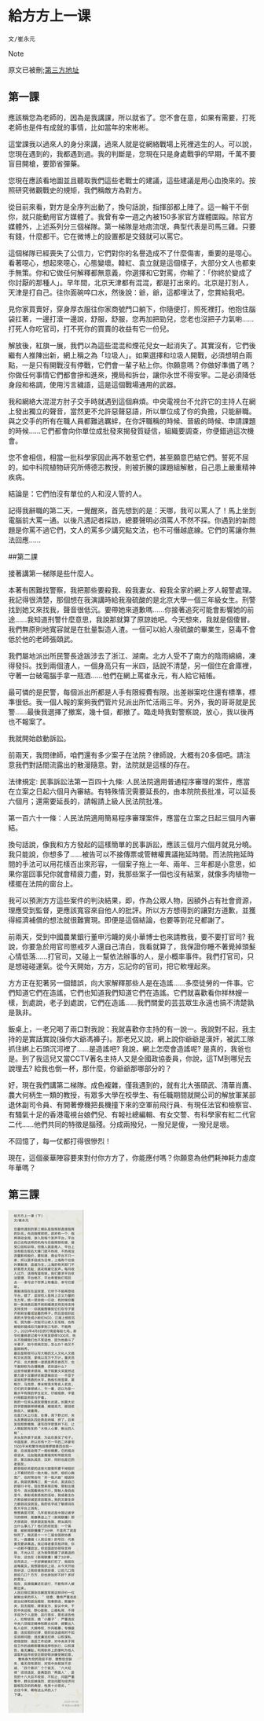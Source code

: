 # 給方方上一课

`文/崔永元`

> [!NOTE]
> 原文已被刪;[第三方地址](https://www.xiaxiaoqiang.net/previous-lesson/.html)

## 第一課
應該稱您為老師的，因為是我講課，所以就省了。您不會在意，如果有需要，打死老師也是件有成就的事情，比如當年的宋彬彬。

這堂課我以過來人的身分來講，過來人就是從網絡戰場上死裡逃生的人。可以說，您現在遇到的，我都遇到過。我的判斷是，您現在只是身處戰爭的早期，千萬不要盲目開槍，要節省彈藥。

您現在應該看地圖並且聽取我們這些老戰士的建議，這些建議是用心血換來的。按照研究微觀戰史的規矩，我們稱敵方為對方。

從目前來看，對方是全序列出動了，換句話說，指揮部都上陣了。這一輪干不倒你，就只能動用官方媒體了。我曾有幸一週之內被150多家官方媒體圍毆。除官方媒體外，上述系列分三個梯隊。第一梯隊是地痞流氓，典型代表是司馬三雞。只要有錢，什麼都干。它在微博上的設置都是交錢就可以罵它。

這個梯隊已經喪失了公信力，它們對你的名譽造成不了什麼傷害，重要的是噁心。看著噁心，想起來噁心，心態變壞。韓紅、袁立就是這個樣子，大部分文人也都束手無策。你和它做任何解釋都無意義，你選擇和它對罵，你輸了：「你終於變成了你討厭的那種人」。早年間，北京天津都有混混，都是打出來的。北京是打別人，天津是打自己。往你面碗啐口水，然後說：爺，爺，這都埋汰了，您賞給我吧。

見你家買賣好，穿身厚衣服往你家商號門口躺下，你隨便打，照死裡打。他抱住腦袋扛著，一邊打滾一邊說，舒服，舒服，您再加把勁兒，您老也沒把子力氣喲……打死人你吃官司，打不死你的買賣的收益有它一份兒。

解放後，紅旗一展，我們以為這些混混和煙花兒女一起消失了。其實沒有，它們後繼有人推陳出新，網上稱之為「垃圾人」。如果選擇和垃圾人開戰，必須想明白兩點，一是只有開戰沒有停戰，它們會一輩子粘上你。你願意嗎？你做好準備了嗎？你做任何事情它們都會摻和進來，攪局和拆台，讓你永世不得安寧。二是必須降低身段和格調，使用污言穢語，這是這個戰場通用的武器。

我和網絡大混混方肘子交手時就遇到這個麻煩。中央電視台不允許它的主持人在網上發出獨立的聲音，當然更不允許惡聲惡語，所以單位成了你的負擔，只能辭職。與之交手的所有在職人員都難逃羈絆，在你評職稱的時候、晉級的時候、申請課題的時候……它們都會向你單位成批發來揭發質疑信，組織要調查，你便錯過這次機會。

您不會相信，相當一批科學家因此再不敢惹它們，甚至願意巴結它們。誓死不屈的，如中科院植物研究所傅德志教授，則被折騰的課題組解散，自己患上嚴重精神疾病。

結論是：它們怕沒有單位的人和沒人管的人。

記得我辭職的第二天，一覺醒來，首先想到的是：天哪，我可以罵人了！馬上坐到電腦前大罵一通。以後凡遇記者採訪，總要聲明必須罵人不然不採。你遇到的新問題是你罵不過它們，文人的罵多少講究點文法，也不可僭越底線。它們的罵讓你無法回應……

##第二課

接著講第一梯隊是些什麼人。

本著有困難找警察，我把那些要殺我、殺我妻女、殺我全家的網上歹人報警處理。我記得很清楚，那個想在我演講時給我潑硫酸的是北京大學一個三年級女生。刑警找到她又來找我，聲音很低沉。要帶她來道歉嗎……你接著追究可能會影響她的前途……我知道刑警什麼意思，我說那就算了原諒她吧。今天想來，我就是個傻冒。我們無原則地寬容就是在批量製造人渣。一個可以給人潑硫酸的畢業生，惡毒不會低於他的老師張頤武。

我們屬地派出所民警長途跋涉去了浙江、湖南。北方人受不了南方的陰雨綿綿，凍得發抖。找到兩個渣人，一個身高只有一米四，話說不清楚，另一個住在倉庫裡，守著一台破電腦手拿一瓶酒……他們在網上罵崔永元，有人給它結帳。

最可憐的是民警，每個派出所都是人手有限經費有限。出差辦案吃住還有標準，標準很低。我一個人報的案夠我們管片兒派出所忙活兩三年。另外，我的哥哥就是民警……最後我選擇了撤案，幾十個，都撤了。臨走時我對警察說，放心，我以後再也不報案了。

我就開始啟動訴訟。

前兩天，我問律師，咱們還有多少案子在法院？律師說，大概有20多個吧。請注意我們對話間流露出的散漫隨意。對，法院就是這樣的存在。

法律規定: 民事訴訟法第一百四十九條: 人民法院適用普通程序審理的案件，應當在立案之日起六個月內審結。有特殊情況需要延長的，由本院院長批准，可以延長六個月；還需要延長的，請報請上級人民法院批准。

第一百六十一條：人民法院適用簡易程序審理案件，應當在立案之日起三個月內審結。

換句話說，像我和方方發起的這樣簡單的民事訴訟，應該三個月六個月就見分曉。我只能說，你想多了……被告可以不接傳票或管轄權異議拖延時間。而法院拖延時間的手法可以用花樣百出來形容，一個案子拖上一年、兩年、三年都是小意思，如果你當回事兒你就會精疲力盡，對，我那些案子一個也沒有結案，就像多肉植物一樣擺在法院的窗台上。

我可以預測方方這些案件的判決結果，即，作為公眾人物，因額外占有社會資源，理應受到監督，更應該寬容來自他人的批評。所以方方想得到的讓對方道歉，並獲得經濟補償的想法就很難實現。即便是這個結論，也要等到花兒都謝了。

前兩天，受到中國農業銀行董申污衊的吳小華博士也來請教我，要不要打官司? 我說，你要急於用官司懲戒歹人還自己清白，我看就算了，我保證你睡不著覺掉頭髮心情低落……打官司，又碰上一幫依法辦事的人，是小概率事件。我們打官司，只是想碰碰運氣。從今天開始，方方，忘記你的官司，把它軟埋起來。

方方正在犯著另一個錯誤，向大家解釋那些人是在造謠……多麼徒勞的一件事。它們知道它們在造謠，它們也知道我們知道它們在造謠。它們就喜歡看你祥林嫂一樣，到處說，老子到處說，它們在造謠……我們關愛的芸芸眾生永遠也搞不清楚孰是孰非。

飯桌上，一老兄喝了兩口對我說：我就喜歡你主持的有一說一。我說對不起，我主持的是實話實說(操你大爺馮褲子)。那老兄又說，網上說你爺爺是漢奸，被武工隊抓住綁上石頭沉河裡了……是造謠吧? 我說，網上怎麼會造謠呢? 是真的，我爸也是。到了我這兒又當CCTV著名主持人又是全國政協委員，你說，這TM到哪兒去說理去? 給我也倒一杯，那什麼，你爺爺那哪部分的？

好，現在我們講第二梯隊。成色複雜，僅我遇到的，就有北大張頤武、清華肖鷹、農大何柄生一類的教授，有眾多大學在校學生、有任職期間就開公司的解放軍某部退休副司令員、有開著僚機把長機撞下來的空軍前飛行員、有現任法官和檢察官、有騷氣十足的香港電視台娘們兒、有報社總編輯、有女交警、有科學家有紅二代官二代……他們共同的特徵是腦殘。分成兩撥兒，一撥兒是傻，一撥兒是壞。

不回憶了，每一仗都打得很慘烈！

現在，這個豪華陣容要來對付你方方了，你能應付嗎？你願意為他們耗神耗力虛度年華嗎？

## 第三課
![](assets/markdown-img-paste-20200426162146423.png)
